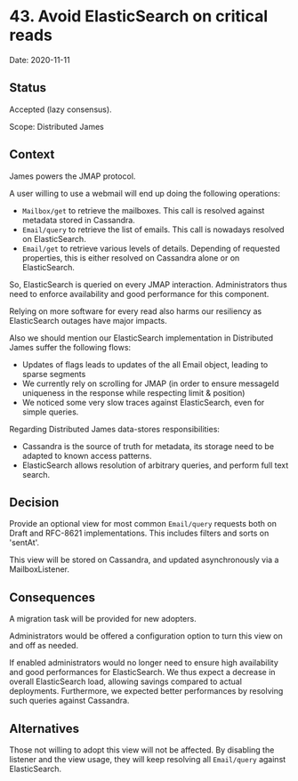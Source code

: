 # 43. Avoid ElasticSearch on critical reads

Date: 2020-11-11

## Status

Accepted (lazy consensus).

Scope: Distributed James

## Context

James powers the JMAP protocol.

A user willing to use a webmail will end up doing the following operations:
 - `Mailbox/get` to retrieve the mailboxes. This call is resolved against metadata stored in Cassandra.
 - `Email/query` to retrieve the list of emails. This call is nowadays resolved on ElasticSearch.
 - `Email/get` to retrieve various levels of details. Depending of requested properties, this is either
 resolved on Cassandra alone or on ElasticSearch.

So, ElasticSearch is queried on every JMAP interaction. Administrators thus need to enforce availability and good performance
for this component.

Relying on more software for every read also harms our resiliency as ElasticSearch outages have major impacts.

Also we should mention our ElasticSearch implementation in Distributed James suffer the following flows:
 - Updates of flags leads to updates of the all Email object, leading to sparse segments
 - We currently rely on scrolling for JMAP (in order to ensure messageId uniqueness in the response while respecting limit & position)
 - We noticed some very slow traces against ElasticSearch, even for simple queries.

Regarding Distributed James data-stores responsibilities:
 - Cassandra is the source of truth for metadata, its storage need to be adapted to known access patterns.
 - ElasticSearch allows resolution of arbitrary queries, and perform full text search.

## Decision

Provide an optional view for most common `Email/query` requests both on Draft and RFC-8621 implementations.
This includes filters and sorts on 'sentAt'.

This view will be stored on Cassandra, and updated asynchronously via a MailboxListener.

## Consequences

A migration task will be provided for new adopters.

Administrators would be offered a configuration option to turn this view on and off as needed.

If enabled administrators would no longer need to ensure high availability and good performances for ElasticSearch.
We thus expect a decrease in overall ElasticSearch load, allowing savings compared to actual deployments.
Furthermore, we expected better performances by resolving such queries against Cassandra.

## Alternatives

Those not willing to adopt this view will not be affected. By disabling the listener and the view usage, they will keep
resolving all `Email/query` against ElasticSearch.
